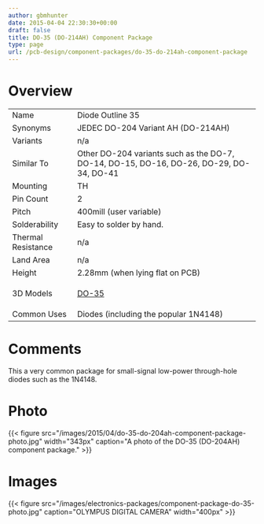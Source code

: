 ```yaml
---
author: gbmhunter
date: 2015-04-04 22:30:30+00:00
draft: false
title: DO-35 (DO-214AH) Component Package
type: page
url: /pcb-design/component-packages/do-35-do-214ah-component-package
---
```


# Overview


<table >
<tbody >
<tr >

<td>Name</td>
<td>Diode Outline 35
</td>
</tr>
<tr >
<td>Synonyms</td>
<td>JEDEC DO-204 Variant AH (DO-214AH)</td>
</tr>
<tr >

<td >Variants
</td>

<td >n/a
</td>
</tr>
<tr >

<td >Similar To
</td>

<td >Other DO-204 variants such as the DO-7, DO-14, DO-15, DO-16, DO-26, DO-29, DO-34, DO-41</td>
</tr>
<tr >
<td >Mounting</td>
<td >TH</td>
</tr>
<tr >
<td >Pin Count
</td>

<td >2
</td>
</tr>
<tr >

<td >Pitch
</td>

<td >400mill (user variable)
</td>
</tr>
<tr >

<td >Solderability
</td>

<td >Easy to solder by hand.
</td>
</tr>
<tr >

<td >Thermal Resistance
</td>

<td >n/a
</td>
</tr>
<tr >

<td >Land Area
</td>

<td >n/a
</td>
</tr>
<tr >

<td >Height
</td>

<td >2.28mm (when lying flat on PCB)
</td>
</tr>
<tr >
<td >3D Models</td>
<td><p><a href="http://www.3dcontentcentral.com/download-model.aspx?catalogid=171&amp;id=11032">DO-35</a></p></td>
</tr>
<tr >

<td >Common Uses
</td>

<td >Diodes (including the popular 1N4148)</td>
</tr>
</tbody>
</table>

# Comments

This a very common package for small-signal low-power through-hole diodes such as the 1N4148.

# Photo

{{< figure src="/images/2015/04/do-35-do-204ah-component-package-photo.jpg" width="343px" caption="A photo of the DO-35 (DO-204AH) component package."  >}}

# Images

{{< figure src="/images/electronics-packages/component-package-do-35-photo.jpg" caption="OLYMPUS DIGITAL CAMERA"  width="400px" >}}